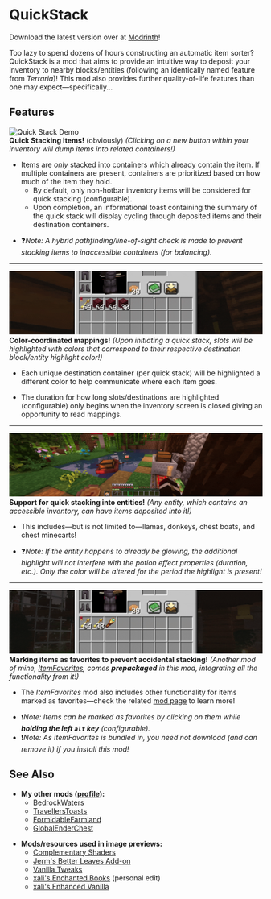 # QuickStack
Download the latest version over at [Modrinth](https://modrinth.com/mod/quickstack)!

Too lazy to spend dozens of hours constructing an automatic item sorter? QuickStack is a mod that aims to provide an intuitive way to deposit your inventory to nearby blocks/entities (following an identically named feature from *Terraria*)! This mod also provides further quality-of-life features than one may expect—specifically...

## Features
![Quick Stack Demo](https://github.com/2Retr0/QuickStack/raw/HEAD/.assets/quickstack_demo.gif "Quick Stack Demo")  
**Quick Stacking Items!** (obviously) *(Clicking on a new button within your inventory will dump items into related containers!)*
* Items are *only* stacked into containers which already contain the item. If multiple containers are present, containers are prioritized based on how much of the item they hold.
    * By default, only non-hotbar inventory items will be considered for quick stacking (configurable).
    * Upon completion, an informational toast containing the summary of the quick stack will display cycling through deposited items and their destination containers.
- ❓*Note: A hybrid pathfinding/line-of-sight check is made to prevent stacking items to inaccessible containers (for balancing).*
---  
![Color Coordination Demo](https://github.com/2Retr0/QuickStack/raw/HEAD/.assets/quickstack_demo_color.gif "Color Coordination Demo")  
**Color-coordinated mappings!** *(Upon initiating a quick stack, slots will be highlighted with colors that correspond to their respective destination block/entity highlight color!)*
* Each unique destination container (per quick stack) will be highlighted a different color to help communicate where each item goes.
- The duration for how long slots/destinations are highlighted (configurable) only begins when the inventory screen is closed giving an opportunity to read mappings.
---  
![Entity Quick Stack Demo](https://github.com/2Retr0/QuickStack/raw/HEAD/.assets/quickstack_demo_entity.gif "Entity Quick Stack Demo")  
**Support for quick stacking into entities!** *(Any entity, which contains an accessible inventory, can have items deposited into it!)*
* This includes—but is not limited to—llamas, donkeys, chest boats, and chest minecarts!
- ❓*Note: If the entity happens to already be glowing, the additional highlight will not interfere with the potion effect properties (duration, etc.). Only the color will be altered for the period the highlight is present!*
---  
![Favorite Item Demo](https://github.com/2Retr0/QuickStack/raw/HEAD/.assets/quickstack_demo_favorite.gif "Favorite Item Demo")  
**Marking items as favorites to prevent accidental stacking!** *(Another mod of mine, [ItemFavorites](https://modrinth.com/mod/itemfavorites), comes* ***prepackaged*** *in this mod, integrating all the functionality from it!)*
* The *ItemFavorites* mod also includes other functionality for items marked as favorites—check the related [mod page](https://modrinth.com/mod/itemfavorites) to learn more!
- ❗*Note: Items can be marked as favorites by clicking on them while* ***holding the left `alt` key*** *(configurable).*
- ❗*Note: As *ItemFavorites* is bundled in, you need not download (and can remove it) if you install this mod!*

## See Also
* **My other mods ([profile](https://modrinth.com/user/2Retr0)):**
    * [BedrockWaters](https://modrinth.com/mod/bedrockwaters)
    * [TravellersToasts](https://modrinth.com/mod/travellerstoasts)
    * [FormidableFarmland](https://modrinth.com/mod/formidablefarmland)
    * [GlobalEnderChest](https://modrinth.com/mod/globalenderchest)
- **Mods/resources used in image previews:**
    - [Complementary Shaders](https://www.curseforge.com/minecraft/customization/complementary-shaders)
    - [Jerm's Better Leaves Add-on](https://www.curseforge.com/minecraft/texture-packs/better-leaves-add-on-2-0)
    - [Vanilla Tweaks](https://vanillatweaks.net/picker/resource-packs/)
    - [xali's Enchanted Books](https://www.curseforge.com/minecraft/texture-packs/xalis-enchanted-books) (personal edit)
    - [xali's Enhanced Vanilla](https://www.curseforge.com/minecraft/texture-packs/xalis-enhanced-vanilla)  
